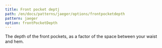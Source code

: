 ```yaml
---
title: Front pocket deptj
path: /en/docs/patterns/jaeger/options/frontpocketdepth
pattern: jaeger
option: frontPocketDepth
---
```


The depth of the front pockets, as a factor of the space between your waist and hem.